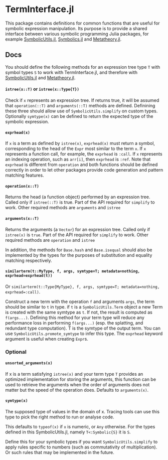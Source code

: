 # TermInterface.jl

This package contains definitions for common functions that are useful for symbolic expression manipulation.
Its purpose is to provide a shared interface between various symbolic programming Julia packages, for example 
[SymbolicUtils.jl](https://github.com/JuliaSymbolics/SymbolicUtils.jl), [Symbolics.jl](https://github.com/JuliaSymbolics/Symbolics.jl) and [Metatheory.jl](https://github.com/0x0f0f0f/Metatheory.jl).

## Docs
You should define the following methods for an expression tree type `T` with symbol types `S` to  work
with TermInterface.jl, and therefore with [SymbolicUtils.jl](https://github.com/JuliaSymbolics/SymbolicUtils.jl) 
and [Metatheory.jl](https://github.com/0x0f0f0f/Metatheory.jl).

#### `istree(x::T)` or `istree(x::Type{T})`

Check if `x` represents an expression tree. If returns true,
it will be assumed that `operation(::T)` and `arguments(::T)`
methods are defined. Definining these three should allow use
of `SymbolicUtils.simplify` on custom types. Optionally `symtype(x)` can be
defined to return the expected type of the symbolic expression.


#### `exprhead(x)`

If `x` is a term as defined by `istree(x)`, `exprhead(x)` must return a symbol,
corresponding to the head of the `Expr` most similar to the term `x`.
If `x` represents a function call, for example, the `exprhead` is `:call`.
If `x` represents an indexing operation, such as `arr[i]`, then `exprhead` is `:ref`.
Note that `exprhead` is different from `operation` and both functions should 
be defined correctly in order to let other packages provide code generation 
and pattern matching features. 

#### `operation(x::T)`

Returns the head (a function object) performed by an expression
tree. Called only if `istree(::T)` is true. Part of the API required
for `simplify` to work. Other required methods are `arguments` and `istree`

#### `arguments(x::T)`

Returns the arguments (a `Vector`) for an expression tree.
Called only if `istree(x)` is `true`. Part of the API required
for `simplify` to work. Other required methods are `operation` and `istree`

In addition, the methods for `Base.hash` and `Base.isequal` should also be implemented by the types for the purposes of substitution and equality matching respectively.

#### `similarterm(t::MyType, f, args, symtype=T; metadata=nothing, exprhead=exprhead(t))`

Or `similarterm(t::Type{MyType}, f, args, symtype=T; metadata=nothing, exprhead=:call)`.

Construct a new term with the operation `f` and arguments `args`, the term should be similar to `t` in type. if `t` is a `SymbolicUtils.Term` object a new Term is created with the same symtype as `t`. If not, the result is computed as `f(args...)`. Defining this method for your term type will reduce any performance loss in performing `f(args...)` (esp. the splatting, and redundant type computation). T is the symtype of the output term. You can use `SymbolicUtils.promote_symtype` to infer this type. The `exprhead` keyword argument is useful when creating `Expr`s.

### Optional

#### `unsorted_arguments(x)`

If x is a term satisfying `istree(x)` and your term type `T` provides
an optimized implementation for storing the arguments, this function can 
be used to retrieve the arguments when the order of arguments does not matter 
but the speed of the operation does. Defaults to `arguments(x)`.

#### `symtype(x)`

The supposed type of values in the domain of x. Tracing tools can use this type to
pick the right method to run or analyse code.

This defaults to `typeof(x)` if `x` is numeric, or `Any` otherwise.
For the types defined in this SymbolicUtils.jl, namely `T<:Symbolic{S}` it is `S`.

Define this for your symbolic types if you want `SymbolicUtils.simplify` to apply rules
specific to numbers (such as commutativity of multiplication). Or such
rules that may be implemented in the future.

<!-- TODO update examples -->
